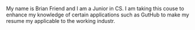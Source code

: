 My name is Brian Friend and I am a Junior in CS. I am taking this couse to enhance my knowledge of certain applications such as
GutHub to make my resume my applicable to the working industr.
